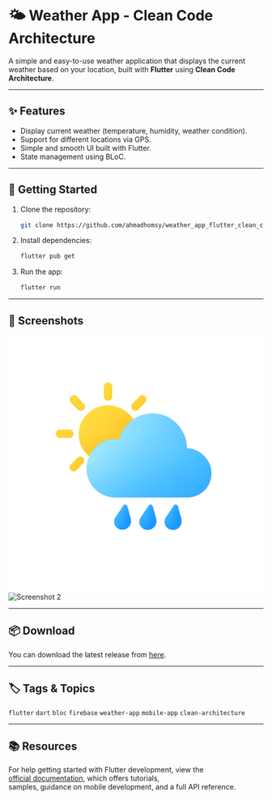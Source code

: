 # 🌤️ Weather App - Clean Code Architecture

A simple and easy-to-use weather application that displays the current weather based on your location, built with **Flutter** using **Clean Code Architecture**.

---

## ✨ Features
- Display current weather (temperature, humidity, weather condition).
- Support for different locations via GPS.
- Simple and smooth UI built with Flutter.
- State management using BLoC.

---

## 🚀 Getting Started

1. Clone the repository:
   ```bash
   git clone https://github.com/ahmadhomsy/weather_app_flutter_clean_code_architecture.git
   ```

2. Install dependencies:
   ```bash
   flutter pub get
   ```

3. Run the app:
   ```bash
   flutter run
   ```

---

## 📸 Screenshots
<!-- Replace with your screenshots -->
![Screenshot 1](assets/images/logo.png)  
![Screenshot 2]([link-to-screenshot2.png](https://github.com/user-attachments/assets/369910c4-69f1-402a-9d64-14638a05ac7e))

---

## 📦 Download
You can download the latest release from [here](https://github.com/ahmadhomsy/weather_app_flutter_clean_code_architecture/releases).

---

## 🏷️ Tags & Topics
`flutter` `dart` `bloc` `firebase` `weather-app` `mobile-app` `clean-architecture`

---

## 📚 Resources
For help getting started with Flutter development, view the  
[official documentation](https://docs.flutter.dev/), which offers tutorials,  
samples, guidance on mobile development, and a full API reference.
